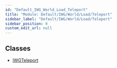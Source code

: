 ```yaml
---
id: "Default_IWG_World_Load_Teleport"
title: "Module: Default/IWG/World/Load/Teleport"
sidebar_label: "Default/IWG/World/Load/Teleport"
sidebar_position: 0
custom_edit_url: null
---
```


## Classes

- [IWGTeleport](../classes/Default_IWG_World_Load_Teleport.IWGTeleport.md)
